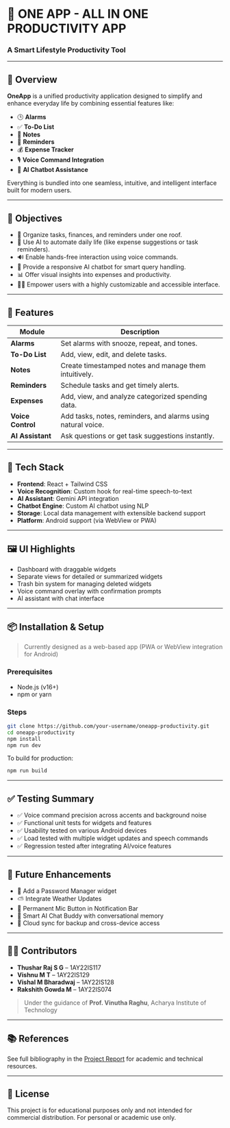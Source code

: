 
# 📱 ONE APP - ALL IN ONE PRODUCTIVITY APP

### A Smart Lifestyle Productivity Tool

---

## 🧠 Overview

**OneApp** is a unified productivity application designed to simplify and enhance everyday life by combining essential features like:

- 🕒 **Alarms**
- ✅ **To-Do List**
- 📝 **Notes**
- 🔔 **Reminders**
- 💰 **Expense Tracker**
- 🎙️ **Voice Command Integration**
- 🤖 **AI Chatbot Assistance**

Everything is bundled into one seamless, intuitive, and intelligent interface built for modern users.

---

## 🎯 Objectives

- 🧹 Organize tasks, finances, and reminders under one roof.
- 🧠 Use AI to automate daily life (like expense suggestions or task reminders).
- 🔊 Enable hands-free interaction using voice commands.
- 💬 Provide a responsive AI chatbot for smart query handling.
- 📊 Offer visual insights into expenses and productivity.
- 🧑‍💻 Empower users with a highly customizable and accessible interface.

---

## 🔧 Features

| Module         | Description |
|----------------|-------------|
| **Alarms**     | Set alarms with snooze, repeat, and tones. |
| **To-Do List** | Add, view, edit, and delete tasks. |
| **Notes**      | Create timestamped notes and manage them intuitively. |
| **Reminders**  | Schedule tasks and get timely alerts. |
| **Expenses**   | Add, view, and analyze categorized spending data. |
| **Voice Control** | Add tasks, notes, reminders, and alarms using natural voice. |
| **AI Assistant** | Ask questions or get task suggestions instantly. |

---

## 📱 Tech Stack

- **Frontend**: React + Tailwind CSS
- **Voice Recognition**: Custom hook for real-time speech-to-text
- **AI Assistant**: Gemini API integration
- **Chatbot Engine**: Custom AI chatbot using NLP
- **Storage**: Local data management with extensible backend support
- **Platform**: Android support (via WebView or PWA)

---

## 🖼️ UI Highlights

- Dashboard with draggable widgets
- Separate views for detailed or summarized widgets
- Trash bin system for managing deleted widgets
- Voice command overlay with confirmation prompts
- AI assistant with chat interface

---

## 📦 Installation & Setup

> Currently designed as a web-based app (PWA or WebView integration for Android)

### Prerequisites
- Node.js (v16+)
- npm or yarn

### Steps

```bash
git clone https://github.com/your-username/oneapp-productivity.git
cd oneapp-productivity
npm install
npm run dev
```

To build for production:

```bash
npm run build
```

---

## ✅ Testing Summary

- ✅ Voice command precision across accents and background noise
- ✅ Functional unit tests for widgets and features
- ✅ Usability tested on various Android devices
- ✅ Load tested with multiple widget updates and speech commands
- ✅ Regression tested after integrating AI/voice features

---

## 🚀 Future Enhancements

- 🔐 Add a Password Manager widget
- ⛅ Integrate Weather Updates
- 📱 Permanent Mic Button in Notification Bar
- 🧠 Smart AI Chat Buddy with conversational memory
- 🔄 Cloud sync for backup and cross-device access

---

## 👨‍💻 Contributors

- **Thushar Raj S G** – 1AY22IS117
- **Vishnu M T** – 1AY22IS129   
- **Vishal M Bharadwaj** – 1AY22IS128  
- **Rakshith Gowda M** – 1AY22IS074  
> Under the guidance of **Prof. Vinutha Raghu**, Acharya Institute of Technology

---

## 📚 References

See full bibliography in the [Project Report](./ALL_IN_PRODUCTIVITY_APP.pdf) for academic and technical resources.

---

## 📄 License

This project is for educational purposes only and not intended for commercial distribution. For personal or academic use only.
